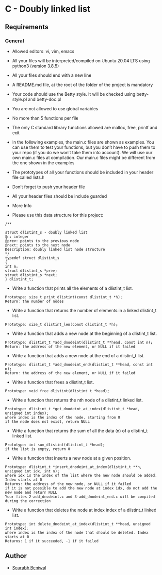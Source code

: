 # C - Doubly linked list

## Requirements
### General

+ Allowed editors: vi, vim, emacs
+ All your files will be interpreted/compiled on Ubuntu 20.04 LTS using python3 (version 3.8.5)
+ All your files should end with a new line
+ A README.md file, at the root of the folder of the project is mandatory
+ Your code should use the Betty style. It will be checked using betty-style.pl and betty-doc.pl
+ You are not allowed to use global variables
+ No more than 5 functions per file
+ The only C standard library functions allowed are malloc, free, printf and exit
+ In the following examples, the main.c files are shown as examples. You can use them to test your functions, but you don’t have to push them to your repo (if you do we won’t take them into account). We will use our own main.c files at compilation. Our main.c files might be different from the one shown in the examples
+ The prototypes of all your functions should be included in your header file called lists.h
+ Don’t forget to push your header file
+ All your header files should be include guarded
+ More Info

+ Please use this data structure for this project:

```
/**

struct dlistint_s - doubly linked list
@n: integer
@prev: points to the previous node
@next: points to the next node
Description: doubly linked list node structure
*/
typedef struct dlistint_s
{
int n;
struct dlistint_s *prev;
struct dlistint_s *next;
} dlistint_t;
```
* Write a function that prints all the elements of a dlistint_t list.

```
Prototype: size_t print_dlistint(const dlistint_t *h);
Return: the number of nodes
```
- Write a function that returns the number of elements in a linked dlistint_t list.

```
Prototype: size_t dlistint_len(const dlistint_t *h);
```
- Write a function that adds a new node at the beginning of a dlistint_t list.
```
Prototype: dlistint_t *add_dnodeint(dlistint_t **head, const int n);
Return: the address of the new element, or NULL if it failed
```

* Write a function that adds a new node at the end of a dlistint_t list.

```
Prototype: dlistint_t *add_dnodeint_end(dlistint_t **head, const int n);
Return: the address of the new element, or NULL if it failed
```

- Write a function that frees a dlistint_t list.

```
Prototype: void free_dlistint(dlistint_t *head);
```
- Write a function that returns the nth node of a dlistint_t linked list.

```
Prototype: dlistint_t *get_dnodeint_at_index(dlistint_t *head, unsigned int index);
where index is the index of the node, starting from 0
if the node does not exist, return NULL
```
- Write a function that returns the sum of all the data (n) of a dlistint_t linked list.

```
Prototype: int sum_dlistint(dlistint_t *head);
if the list is empty, return 0
```
- Write a function that inserts a new node at a given position.
```
Prototype: dlistint_t *insert_dnodeint_at_index(dlistint_t **h, unsigned int idx, int n);
where idx is the index of the list where the new node should be added. Index starts at 0
Returns: the address of the new node, or NULL if it failed
if it is not possible to add the new node at index idx, do not add the new node and return NULL
Your files 2-add_dnodeint.c and 3-add_dnodeint_end.c will be compiled during the correction
```

- Write a function that deletes the node at index index of a dlistint_t linked list.
```
Prototype: int delete_dnodeint_at_index(dlistint_t **head, unsigned int index);
where index is the index of the node that should be deleted. Index starts at 0
Returns: 1 if it succeeded, -1 if it failed
```


## Author

* [Sourabh Beniwal](https://github.com/bsour)

